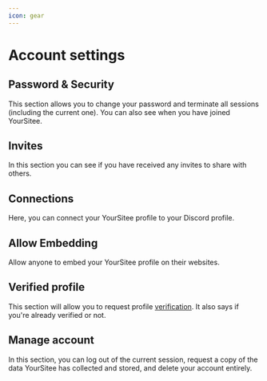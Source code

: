 ```yaml
---
icon: gear
---
```


# Account settings

## Password & Security&#x20;

This section allows you to change your password and terminate all sessions (including the current one). You can also see when you have joined YourSitee.

## Invites

In this section you can see if you have received any invites to share with others.

## Connections

Here, you can connect your YourSitee profile to your Discord profile.

## Allow Embedding

Allow anyone to embed your YourSitee profile on their websites.

## Verified profile

This section will allow you to request profile [verification](../../badges.md#verified-person). It also says if you're already verified or not.

## Manage account

In this section, you can log out of the current session, request a copy of the data YourSitee has collected and stored, and delete your account entirely.

